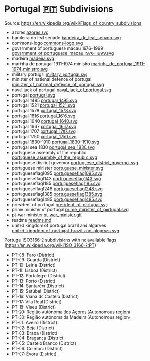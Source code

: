 # Portugal 🇵🇹 Subdivisions

Source: https://en.wikipedia.org/wiki/Flags_of_country_subdivisions

* azores [azores.svg](https://github.com/amckenna41/iso3166-flag-icons/blob/main/iso3166-2-icons/PT/azores.svg)
* bandeira do leal senado [bandeira_do_leal_senado.svg](https://github.com/amckenna41/iso3166-flag-icons/blob/main/iso3166-2-icons/PT/bandeira_do_leal_senado.svg)
* commons-logo [commons-logo.svg](https://github.com/amckenna41/iso3166-flag-icons/blob/main/iso3166-2-icons/PT/commons-logo.svg)
* government of portuguese macau 1976–1999 [government_of_portuguese_macau_1976–1999.svg](https://github.com/amckenna41/iso3166-flag-icons/blob/main/iso3166-2-icons/PT/government_of_portuguese_macau_1976–1999.svg)
* madeira [madeira.svg](https://github.com/amckenna41/iso3166-flag-icons/blob/main/iso3166-2-icons/PT/madeira.svg)
* marinha de portugal 1911-1974 ministro [marinha_de_portugal_1911-1974_ministro.svg](https://github.com/amckenna41/iso3166-flag-icons/blob/main/iso3166-2-icons/PT/marinha_de_portugal_1911-1974_ministro.svg)
* military portugal [military_portugal.svg](https://github.com/amckenna41/iso3166-flag-icons/blob/main/iso3166-2-icons/PT/military_portugal.svg)
* minister of national defence of portugal [minister_of_national_defence_of_portugal.svg](https://github.com/amckenna41/iso3166-flag-icons/blob/main/iso3166-2-icons/PT/minister_of_national_defence_of_portugal.svg)
* naval jack of portugal [naval_jack_of_portugal.svg](https://github.com/amckenna41/iso3166-flag-icons/blob/main/iso3166-2-icons/PT/naval_jack_of_portugal.svg)
* portugal [portugal.svg](https://github.com/amckenna41/iso3166-flag-icons/blob/main/iso3166-2-icons/PT/portugal.svg)
* portugal 1495 [portugal_1495.svg](https://github.com/amckenna41/iso3166-flag-icons/blob/main/iso3166-2-icons/PT/portugal_1495.svg)
* portugal 1521 [portugal_1521.svg](https://github.com/amckenna41/iso3166-flag-icons/blob/main/iso3166-2-icons/PT/portugal_1521.svg)
* portugal 1578 [portugal_1578.svg](https://github.com/amckenna41/iso3166-flag-icons/blob/main/iso3166-2-icons/PT/portugal_1578.svg)
* portugal 1616 [portugal_1616.svg](https://github.com/amckenna41/iso3166-flag-icons/blob/main/iso3166-2-icons/PT/portugal_1616.svg)
* portugal 1640 [portugal_1640.svg](https://github.com/amckenna41/iso3166-flag-icons/blob/main/iso3166-2-icons/PT/portugal_1640.svg)
* portugal 1667 [portugal_1667.svg](https://github.com/amckenna41/iso3166-flag-icons/blob/main/iso3166-2-icons/PT/portugal_1667.svg)
* portugal 1707 [portugal_1707.svg](https://github.com/amckenna41/iso3166-flag-icons/blob/main/iso3166-2-icons/PT/portugal_1707.svg)
* portugal 1750 [portugal_1750.svg](https://github.com/amckenna41/iso3166-flag-icons/blob/main/iso3166-2-icons/PT/portugal_1750.svg)
* portugal 1830–1910 [portugal_1830–1910.svg](https://github.com/amckenna41/iso3166-flag-icons/blob/main/iso3166-2-icons/PT/portugal_1830–1910.svg)
* portugal sea 1830 [portugal_sea_1830.svg](https://github.com/amckenna41/iso3166-flag-icons/blob/main/iso3166-2-icons/PT/portugal_sea_1830.svg)
* portuguese assembly of the republic [portuguese_assembly_of_the_republic.svg](https://github.com/amckenna41/iso3166-flag-icons/blob/main/iso3166-2-icons/PT/portuguese_assembly_of_the_republic.svg)
* portuguese district governor [portuguese_district_governor.svg](https://github.com/amckenna41/iso3166-flag-icons/blob/main/iso3166-2-icons/PT/portuguese_district_governor.svg)
* portuguese minister [portuguese_minister.svg](https://github.com/amckenna41/iso3166-flag-icons/blob/main/iso3166-2-icons/PT/portuguese_minister.svg)
* portugueseflag1095 [portugueseflag1095.svg](https://github.com/amckenna41/iso3166-flag-icons/blob/main/iso3166-2-icons/PT/portugueseflag1095.svg)
* portugueseflag1143 [portugueseflag1143.svg](https://github.com/amckenna41/iso3166-flag-icons/blob/main/iso3166-2-icons/PT/portugueseflag1143.svg)
* portugueseflag1185 [portugueseflag1185.svg](https://github.com/amckenna41/iso3166-flag-icons/blob/main/iso3166-2-icons/PT/portugueseflag1185.svg)
* portugueseflag1248 [portugueseflag1248.svg](https://github.com/amckenna41/iso3166-flag-icons/blob/main/iso3166-2-icons/PT/portugueseflag1248.svg)
* portugueseflag1385 [portugueseflag1385.svg](https://github.com/amckenna41/iso3166-flag-icons/blob/main/iso3166-2-icons/PT/portugueseflag1385.svg)
* portugueseflag1485 [portugueseflag1485.svg](https://github.com/amckenna41/iso3166-flag-icons/blob/main/iso3166-2-icons/PT/portugueseflag1485.svg)
* president of portugal [president_of_portugal.svg](https://github.com/amckenna41/iso3166-flag-icons/blob/main/iso3166-2-icons/PT/president_of_portugal.svg)
* prime minister of portugal [prime_minister_of_portugal.svg](https://github.com/amckenna41/iso3166-flag-icons/blob/main/iso3166-2-icons/PT/prime_minister_of_portugal.svg)
* pt-war minister [pt-war_minister.gif](https://github.com/amckenna41/iso3166-flag-icons/blob/main/iso3166-2-icons/PT/pt-war_minister.gif)
* readme [readme.md](https://github.com/amckenna41/iso3166-flag-icons/blob/main/iso3166-2-icons/PT/readme.md)
* united kingdom of portugal brazil and algarves [united_kingdom_of_portugal_brazil_and_algarves.svg](https://github.com/amckenna41/iso3166-flag-icons/blob/main/iso3166-2-icons/PT/united_kingdom_of_portugal_brazil_and_algarves.svg)

Portugal ISO3166-2 subdivisions with no available flags (https://en.wikipedia.org/wiki/ISO_3166-2:PT)

* PT-08: Faro (District)
* PT-09: Guarda (District)
* PT-10: Leiria (District)
* PT-11: Lisboa (District)
* PT-12: Portalegre (District)
* PT-13: Porto (District)
* PT-14: Santarém (District)
* PT-15: Setúbal (District)
* PT-16: Viana do Castelo (District)
* PT-17: Vila Real (District)
* PT-18: Viseu (District)
* PT-20: Região Autónoma dos Açores (Autonomous region)
* PT-30: Região Autónoma da Madeira (Autonomous region)
* PT-01: Aveiro (District)
* PT-02: Beja (District)
* PT-03: Braga (District)
* PT-04: Bragança (District)
* PT-05: Castelo Branco (District)
* PT-06: Coimbra (District)
* PT-07: Évora (District)